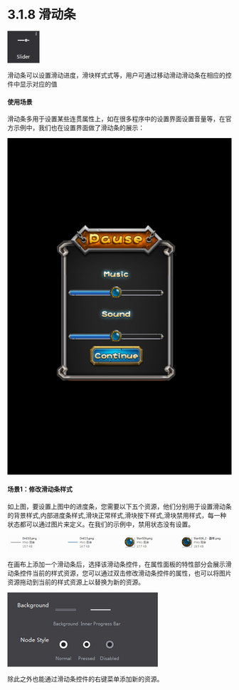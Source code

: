 # 3.1.8 滑动条

 
![image](res/image088.png)

滑动条可以设置滑动进度，滑块样式式等，用户可通过移动滑动滑动条在相应的控件中显示对应的值


#### 使用场景
滑动条多用于设置某些连贯属性上，如在很多程序中的设置界面设置音量等，在官方示例中，我们也在设置界面做了滑动条的展示：
  
![image](res/image089.png)


#### 场景1：修改滑动条样式
如上图，要设置上图中的进度条，您需要以下五个资源，他们分别用于设置滑动条的背景样式,内部进度条样式,滑块正常样式,滑块按下样式,滑块禁用样式，每一种状态都可以通过图片来定义。在我们的示例中，禁用状态没有设置。
   
![image](res/image090.png)


在画布上添加一个滑动条后，选择该滑动条控件，在属性面板的特性部分会展示滑动条控件当前的样式资源，您可以通过双击修改滑动条控件的属性，也可以将图片资源拖动到当前的样式资源上以替换为新的资源。
   
![image](res/image091.png)


除此之外也能通过滑动条控件的右键菜单添加新的资源。

